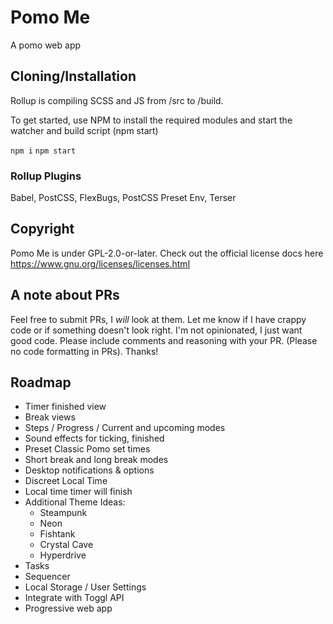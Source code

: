 # Pomo Me

A pomo web app

## Cloning/Installation

Rollup is compiling SCSS and JS from /src to /build.

To get started, use NPM to install the required modules and start the watcher and build script (npm start)

<code>npm i</code>
<code>npm start</code>

### Rollup Plugins

Babel, PostCSS, FlexBugs, PostCSS Preset Env, Terser

## Copyright

Pomo Me is under GPL-2.0-or-later. Check out the official license docs here https://www.gnu.org/licenses/licenses.html

## A note about PRs

Feel free to submit PRs, I <i>will</i> look at them. Let me know if I have crappy code or if something doesn't look right. I'm not opinionated, I just want good code. Please include comments and reasoning with your PR. (Please no code formatting in PRs). Thanks!

## Roadmap

<ul>
<li>Timer finished view</li>
<li>Break views</li>
<li>Steps / Progress / Current and upcoming modes</li>
<li>Sound effects for ticking, finished</li>
<li>Preset Classic Pomo set times</li>
<li>Short break and long break modes</li>
<li>Desktop notifications &amp; options</li>
<li>Discreet Local Time</li>
<li>Local time timer will finish</li>
<li>Additional Theme Ideas:
<ul>
<li>Steampunk</li>
<li>Neon</li>
<li>Fishtank</li>
<li>Crystal Cave</li>
<li>Hyperdrive</li>
</ul>
</li>
<li>Tasks</li>
<li>Sequencer</li>
<li>Local Storage / User Settings</li>
<li>Integrate with Toggl API</li>
<li>Progressive web app</li>
</ul>
